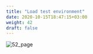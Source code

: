 ```yaml
---
title: "Load test environment​"
date: 2020-10-15T18:47:15+03:00
weight: 42
draft: false
---
```


![52_page](/images/module1/52_page.png)